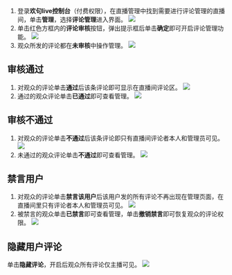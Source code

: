
1. 登录**欢句live控制台**（付费权限），在直播管理中找到需要进行评论管理的直播间，单击**管理**，选择**评论管理**进入界面。
![](https://qcloudimg.tencent-cloud.cn/raw/517703814ca4462c95f8471fb0d7b73d.png)
2. 单击红色方框内的**评论审核**按钮，弹出提示框后单击**确定**即可开启评论管理功能。
![](https://qcloudimg.tencent-cloud.cn/raw/725d8b9613cb2ab6ceea957348639b81.png)
3. 观众所发的评论都在**未审核**中操作管理。
![](https://qcloudimg.tencent-cloud.cn/raw/e3cf3b206a44e0ef11fbb0405bd3d9c5.png)

## 审核通过
1. 对观众的评论单击**通过**后该条评论即可显示在直播间评论区。
![](https://qcloudimg.tencent-cloud.cn/raw/d50d59c04c2420b0e7dfb64867047219.png)
2. 通过的观众评论单击**已通过**即可查看管理。
![](https://qcloudimg.tencent-cloud.cn/raw/e43b0cc6bfa21109a12e59360ba6100b.png)

## 审核不通过
1. 对观众的评论单击**不通过**后该条评论即只有直播间评论者本人和管理员可见。
![](https://qcloudimg.tencent-cloud.cn/raw/3ff384fb8380e4af27d47e5ff0688b4f.png)
2. 未通过的观众评论单击**不通过**即可查看管理。
![](https://qcloudimg.tencent-cloud.cn/raw/7b8e112dd531e2c1343017281c5b59bd.png)

## 禁言用户
1. 对观众的评论单击**禁言该用户**后该用户发的所有评论不再出现在管理页面，在直播间里只有评论者本人和管理员可见。
![](https://qcloudimg.tencent-cloud.cn/raw/1a45daa05c160ce24824d7653c3b6e04.png)
2. 被禁言的观众单击**已禁言**即可查看管理，单击**撤销禁言**即可恢复观众的评论权限。
![](https://qcloudimg.tencent-cloud.cn/raw/9082bbe621297a01d0b20c231e9ca3ac.png)

## 隐藏用户评论
单击**隐藏评论**，开启后观众所有评论仅主播可见。
![](https://qcloudimg.tencent-cloud.cn/raw/4350129b5761415a29bf5340b788f86a.png)